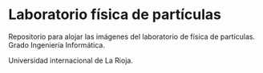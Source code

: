 # Laboratorio física de partículas
Repositorio para alojar las imágenes del laboratorio de física de partículas. Grado Ingeniería Informática.

Universidad internacional de La Rioja.
